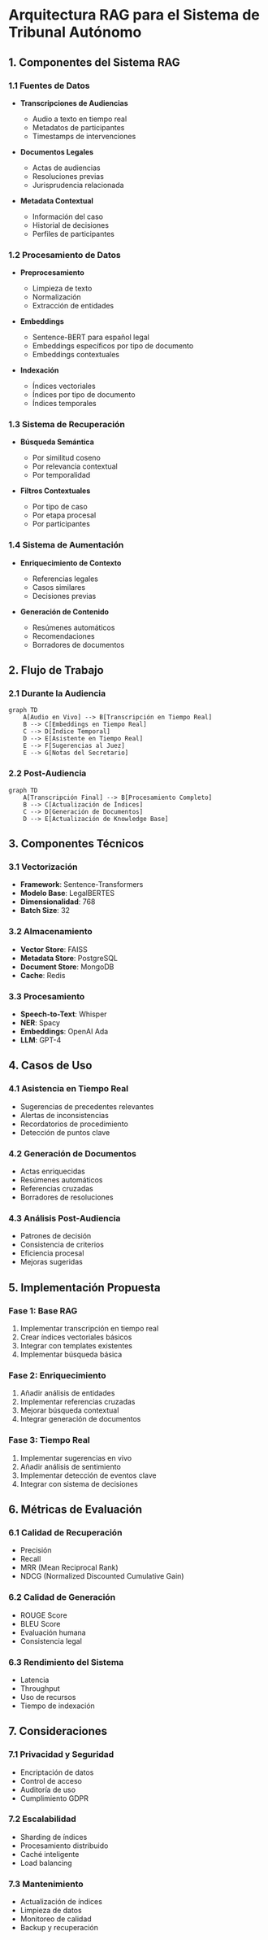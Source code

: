 # Arquitectura RAG para el Sistema de Tribunal Autónomo

## 1. Componentes del Sistema RAG

### 1.1 Fuentes de Datos
- **Transcripciones de Audiencias**
  - Audio a texto en tiempo real
  - Metadatos de participantes
  - Timestamps de intervenciones
  
- **Documentos Legales**
  - Actas de audiencias
  - Resoluciones previas
  - Jurisprudencia relacionada
  
- **Metadata Contextual**
  - Información del caso
  - Historial de decisiones
  - Perfiles de participantes

### 1.2 Procesamiento de Datos
- **Preprocesamiento**
  - Limpieza de texto
  - Normalización
  - Extracción de entidades
  
- **Embeddings**
  - Sentence-BERT para español legal
  - Embeddings específicos por tipo de documento
  - Embeddings contextuales

- **Indexación**
  - Índices vectoriales
  - Índices por tipo de documento
  - Índices temporales

### 1.3 Sistema de Recuperación
- **Búsqueda Semántica**
  - Por similitud coseno
  - Por relevancia contextual
  - Por temporalidad
  
- **Filtros Contextuales**
  - Por tipo de caso
  - Por etapa procesal
  - Por participantes

### 1.4 Sistema de Aumentación
- **Enriquecimiento de Contexto**
  - Referencias legales
  - Casos similares
  - Decisiones previas
  
- **Generación de Contenido**
  - Resúmenes automáticos
  - Recomendaciones
  - Borradores de documentos

## 2. Flujo de Trabajo

### 2.1 Durante la Audiencia
```mermaid
graph TD
    A[Audio en Vivo] --> B[Transcripción en Tiempo Real]
    B --> C[Embeddings en Tiempo Real]
    C --> D[Índice Temporal]
    D --> E[Asistente en Tiempo Real]
    E --> F[Sugerencias al Juez]
    E --> G[Notas del Secretario]
```

### 2.2 Post-Audiencia
```mermaid
graph TD
    A[Transcripción Final] --> B[Procesamiento Completo]
    B --> C[Actualización de Índices]
    C --> D[Generación de Documentos]
    D --> E[Actualización de Knowledge Base]
```

## 3. Componentes Técnicos

### 3.1 Vectorización
- **Framework**: Sentence-Transformers
- **Modelo Base**: LegalBERTES
- **Dimensionalidad**: 768
- **Batch Size**: 32

### 3.2 Almacenamiento
- **Vector Store**: FAISS
- **Metadata Store**: PostgreSQL
- **Document Store**: MongoDB
- **Cache**: Redis

### 3.3 Procesamiento
- **Speech-to-Text**: Whisper
- **NER**: Spacy
- **Embeddings**: OpenAI Ada
- **LLM**: GPT-4

## 4. Casos de Uso

### 4.1 Asistencia en Tiempo Real
- Sugerencias de precedentes relevantes
- Alertas de inconsistencias
- Recordatorios de procedimiento
- Detección de puntos clave

### 4.2 Generación de Documentos
- Actas enriquecidas
- Resúmenes automáticos
- Referencias cruzadas
- Borradores de resoluciones

### 4.3 Análisis Post-Audiencia
- Patrones de decisión
- Consistencia de criterios
- Eficiencia procesal
- Mejoras sugeridas

## 5. Implementación Propuesta

### Fase 1: Base RAG
1. Implementar transcripción en tiempo real
2. Crear índices vectoriales básicos
3. Integrar con templates existentes
4. Implementar búsqueda básica

### Fase 2: Enriquecimiento
1. Añadir análisis de entidades
2. Implementar referencias cruzadas
3. Mejorar búsqueda contextual
4. Integrar generación de documentos

### Fase 3: Tiempo Real
1. Implementar sugerencias en vivo
2. Añadir análisis de sentimiento
3. Implementar detección de eventos clave
4. Integrar con sistema de decisiones

## 6. Métricas de Evaluación

### 6.1 Calidad de Recuperación
- Precisión
- Recall
- MRR (Mean Reciprocal Rank)
- NDCG (Normalized Discounted Cumulative Gain)

### 6.2 Calidad de Generación
- ROUGE Score
- BLEU Score
- Evaluación humana
- Consistencia legal

### 6.3 Rendimiento del Sistema
- Latencia
- Throughput
- Uso de recursos
- Tiempo de indexación

## 7. Consideraciones

### 7.1 Privacidad y Seguridad
- Encriptación de datos
- Control de acceso
- Auditoría de uso
- Cumplimiento GDPR

### 7.2 Escalabilidad
- Sharding de índices
- Procesamiento distribuido
- Caché inteligente
- Load balancing

### 7.3 Mantenimiento
- Actualización de índices
- Limpieza de datos
- Monitoreo de calidad
- Backup y recuperación
